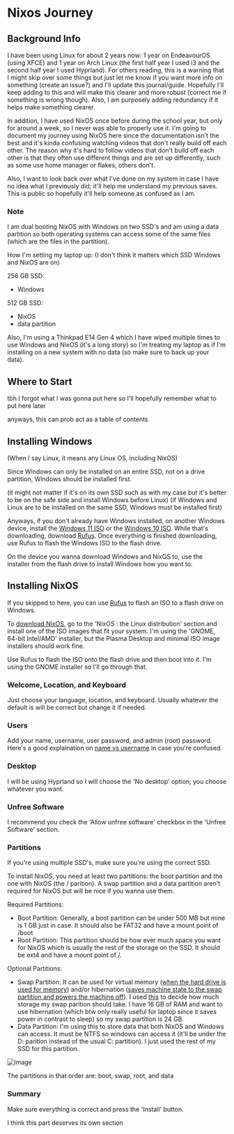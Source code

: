 # Nixos Journey

## Background Info

I have been using Linux for about 2 years now: 1 year on EndeavourOS (using XFCE) and 1 year on Arch Linux (the first half year I used i3 and the second half year I used Hyprland). For others reading, this is a warning that I might skip over some things but just let me know if you want more info on something (create an issue?) and I'll update this journal/guide. Hopefully I'll keep adding to this and will make this clearer and more robust (correct me if something is wrong though). Also, I am purposely adding redundancy if it helps make something clearer.

In addition, I have used NixOS once before during the school year, but only for around a week, so I never was able to properly use it. I'm going to document my journey using NixOS here since the documentation isn't the best and it's kinda confusing watching videos that don't really build off each other. The reason why it's hard to follow videos that don't build off each other is that they often use different things and are set up differently, such as some use home manager or flakes, others don't.

Also, I want to look back over what I've done on my system in case I have no idea what I previously did; it'll help me understand my previous saves. This is public so hopefully it'll help someone as confused as I am.

### Note

I am dual booting NixOS with Windows on two SSD's and am using a data partition so both operating systems can access some of the same files (which are the files in the partition).

How I'm setting my laptop up: (I don't think it matters which SSD Windows and NixOS are on)

256 GB SSD:
* Windows

512 GB SSD:
* NixOS
* data partition

Also, I'm using a Thinkpad E14 Gen 4 which I have wiped multiple times to use Windows and NixOS (it's a long story) so I'm treating my laptop as if I'm installing on a new system with no data (so make sure to back up your data).

## Where to Start

tbh I forgot what I was gonna put here so I'll hopefully remember what to put here later

anyways, this can prob act as a table of contents

## Installing Windows

(When I say Linux, it means any Linux OS, including NixOS)

Since Windows can only be installed on an entire SSD, not on a drive partition, Windows should be installed first.

(it might not matter if it's on its own SSD such as with my case but it's better to be on the safe side and install Windows before Linux)
(if Windows and Linux are to be installed on the same SSD, Windows must be installed first)

Anyways, if you don't already have Windows installed, on another Windows device, install the [Windows 11 ISO](https://www.microsoft.com/en-us/software-download/windows11) or the [Windows 10 ISO](https://www.microsoft.com/en-us/software-download/windows10ISO). While that's downloading, download [Rufus](https://rufus.ie/en/). Once everything is finished downloading, use Rufus to flash the Windows ISO to the flash drive.

On the device you wanna download Windows and NixOS to, use the installer from the flash drive to install Windows how you want to.

## Installing NixOS

If you skipped to here, you can use [Rufus](https://rufus.ie/en/) to flash an ISO to a flash drive on Windows.

To [download NixOS](https://nixos.org/download/), go to the 'NixOS : the Linux distribution' section and install one of the ISO images that fit your system. I'm using the 'GNOME, 64-bit Intel/AMD' installer, but the Plasma Desktop and minimal ISO image installers should work fine.

Use Rufus to flash the ISO onto the flash drive and then boot into it. I'm using the GNOME installer so I'll go through that.

### Welcome, Location, and Keyboard

Just choose your language, location, and keyboard. Usually whatever the default is will be correct but change it if needed.

### Users

Add your name, username, user password, and admin (root) password. Here's a good explaination on [name vs username](https://askubuntu.com/a/399556) in case you're confused.

### Desktop

I will be using Hyprland so I will choose the 'No desktop' option; you choose whatever you want. 

### Unfree Software

I recommend you check the 'Allow unfree software' checkbox in the 'Unfree Software' section.

### Partitions

If you're using multiple SSD's, make sure you're using the correct SSD.

To install NixOS, you need at least two partitions: the boot partition and the one with NixOS (the / parition). A swap partition and a data partition aren't required for NixOS but will be nice if you wanna use them.

Required Partitions:
* Boot Partition: Generally, a boot partition can be under 500 MB but mine is 1 GB just in case. It should also be FAT32 and have a mount point of /boot
* Root Partition: This partition should be how ever much space you want for NixOS which is usually the rest of the storage on the SSD. It should be ext4 and have a mount point of /.

Optional Partitions:
* Swap Partition: It can be used for virtual memory ([when the hard drive is used for memory](https://wiki.archlinux.org/title/swap)) and/or hibernation ([saves machine state to the swap partition and powers the machine off](https://wiki.archlinux.org/title/Power_management/Suspend_and_hibernate)). I used [this](https://askubuntu.com/a/49138) to decide how much storage my swap parition should take. I have 16 GB of RAM and want to use hibernation (which btw only really useful for laptop since it saves power in contrast to sleep) so my swap partition is 24 GB.
* Data Partition: I'm using this to store data that both NixOS and Windows can access. It must be NTFS so windows can access it (it'll be under the D: parition instead of the usual C: partition). I just used the rest of my SSD for this partition.

![image](https://github.com/hmmmIndeed/nixos-journey/assets/73439762/91c0191b-0d4a-4406-aad3-f0f642e88389)

The partitions in that order are: boot, swap, root, and data

### Summary

Make sure everything is correct and press the 'Install' button.

I think this part deserves its own section
